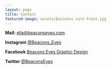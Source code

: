 ```yaml
---
layout: page
title: Contact
featured-image: assets/Business card Front.jpg
---
```




**Mail:** ella@beaconseyes.com

**Instagram** [@Beacons_Eyes](https://www.instagram.com/beacons_eyes/)

**Facebook** [Beacons Eyes Graphic Design](https://www.facebook.com/Beacons-Eyes-Graphic-Design-210658363708081)

**Twitter** [@BeaconsEyes](https://twitter.com/BeaconsEyes)
